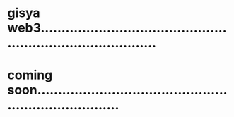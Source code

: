 # gisya web3.................................................................................
# coming soon.........................................................................
